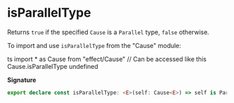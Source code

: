 # isParallelType

Returns `true` if the specified `Cause` is a `Parallel` type, `false`
otherwise.

To import and use `isParallelType` from the "Cause" module:

ts
import \* as Cause from "effect/Cause"
// Can be accessed like this
Cause.isParallelType
undefined

**Signature**

```ts
export declare const isParallelType: <E>(self: Cause<E>) => self is Parallel<E>
```
